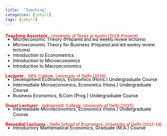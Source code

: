 ```yaml
---
title:  "Teaching"
categories: [jekyll]
tags: [jekyll]
---
```

<!---<h4><strong><p>University of Texas at Austin</p></strong></h4>-->
<p style="margin-top:20px;"><strong style="color:#cc0e0e;">Teaching Assistant </strong> <font face="Arial" color="#cc0e0e"> - University of Texas at Austin (2016-Present) </font></p>

<!---
<br />(<a href="" target="_blank">Course evaluations</a>)</p>
-->
<ul style="margin-top:-20px;">
  <li><font  color="#000000">Microeconomic Theory  </font> <font size="-1" style="color:#000000;">(Prepared and led weekly review lectures)</font> </li>
  <li><font  color="#000000">Microeconomic Theory for Business </font><font size="-1" style="color:#000000;">(Prepared and led weekly review lectures)</font> </li>
  <li><font  color="#000000">Introduction to Econometrics </font> </li> 
  <li><font color="#000000">Introduction to Microeconomics</font> </li> 
  <li><font  color="#000000">Introduction to Macroeconomics</font> </li>  
</ul> 

<!---<h4><strong><p style="margin-top:20px;">University of Delhi</p></strong></h4>-->
<p><strong style="color:#cc0e0e;">Lecturer</strong><font face="Arial" color="#cc0e0e"> - SBS College, University of Delhi  (2016)</font>  <br> 
 <!---<font size="-1" style="color:#000000;">(Appointed as full-time lecturer at SBSC College, University of Delhi. During this semester, I taught three full-courses in Economics to undergraduate students at the University of Delhi.)</font> --></p>

<!---
<br />(<a href="" target="_blank">Course evaluations</a>)</p>
-->
<ul style="margin-top:-20px;">
  <li><font  color="#000000">Development Economics, Economics (Hons.) Undergraduate Course</font> </li>
  <li><font  color="#000000">Intermediate Microeconomics, Economics (Hons.) Undergraduate Course </font></li>
  <li><font  color="#000000">Business Economics, B.Com (Prog.) Undergraduate Course</font></li>
</ul>

<p><strong style="color:#cc0e0e;">Guest Lecturer</strong><font face="Arial" color="#cc0e0e"> - Indraprasth College, University of Delhi (2015)</font><br>
<!-- <font size="-1" style="color:#000000;">(Appointed as guest lecturer at IP College, University of Delhi. Under this role, I taught one full-semster course in Intermediate Economics to undergraduate students at the University of Delhi.)</font> --> </p>

<!---
<br />(<a href="" target="_blank">Course evaluations</a>)</p>
-->
<ul style="margin-top:-20px;">
<li><font  color="#000000">Intermediate Microeconomics, Economics (Hons.) Undergraduate Course</font></li>
</ul>

<p><strong style="color:#cc0e0e;">Remedial Lectures</strong><font face="Arial" color="#cc0e0e"> - Delhi School of Economics, University of Delhi (2015-16)</font> <br>
<!-- <font size="-1" style="color:#000000;">(Prepared and led weekly (informal) remedial lectures for first-year graduate students at Delhi School of Economics (DSE). This was a joint initiative with two other students and in collaboration with the Department of Economics at DSE, to help students from weaker backgrounds.) </font> --> </p>
 
<!---
<br />(<a href="" target="_blank">Course evaluations</a>)</p>
-->
<ul style="margin-top:-20px;">
<li><font  color="#000000">Introductory Mathematical Economics, Graduate (M.A.) Course</font></li>
</ul>




